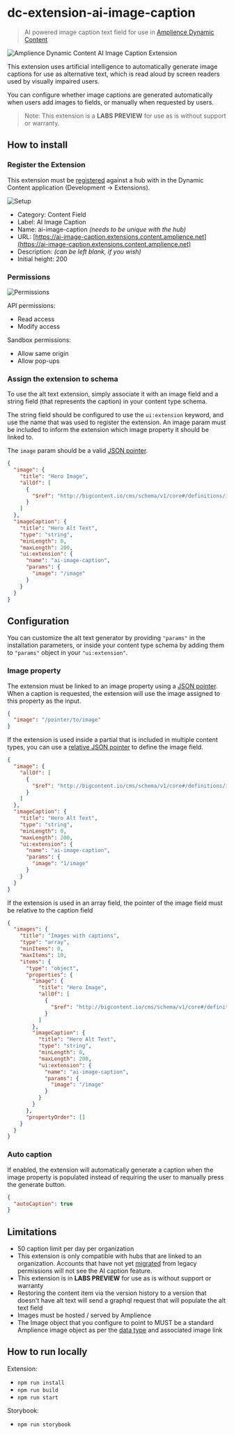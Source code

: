 # dc-extension-ai-image-caption

> AI powered image caption text field for use in [Amplience Dynamic Content](https://amplience.com/dynamic-content)

![Amplience Dynamic Content AI Image Caption Extension](media/screenshot.png)

This extension uses artificial intelligence to automatically generate image captions for use as alternative text, which is read aloud by screen readers used by visually impaired users.

You can configure whether image captions are generated automatically when users add images to fields, or manually when requested by users.

> Note: This extension is a **LABS PREVIEW** for use as is without support or warranty.

## How to install

### Register the Extension

This extension must be [registered](https://amplience.com/docs/development/registeringextensions.html) against a hub with in the Dynamic Content application (Development -> Extensions).

![Setup](media/setup.png)

- Category: Content Field
- Label: AI Image Caption
- Name: ai-image-caption _(needs to be unique with the hub)_
- URL: [https://ai-image-caption.extensions.content.amplience.net](https://ai-image-caption.extensions.content.amplience.net)
- Description: _(can be left blank, if you wish)_
- Initial height: 200

### Permissions

![Permissions](media/permissions.png)

API permissions:
- Read access
- Modify access

Sandbox permissions:
- Allow same origin 
- Allow pop-ups

### Assign the extension to schema

To use the alt text extension, simply associate it with an image field and a string field (that represents the caption) in your content type schema.

The string field should be configured to use the `ui:extension` keyword, and use the name that was used to register the extension. An image param must be included to inform the extension which image property it should be linked to.

The `image` param should be a valid [JSON pointer](https://datatracker.ietf.org/doc/html/rfc6901).

```json
{
  "image": {
    "title": "Hero Image",
    "allOf": [
      {
        "$ref": "http://bigcontent.io/cms/schema/v1/core#/definitions/image-link"
      }
    ]
  },
  "imageCaption": {
    "title": "Hero Alt Text",
    "type": "string",
    "minLength": 0,
    "maxLength": 200,
    "ui:extension": {
      "name": "ai-image-caption",
      "params": {
        "image": "/image"
      }
    }
  }
}
```

## Configuration

You can customize the alt text generator by providing `"params"` in the installation parameters, or inside your content type schema by adding them to `"params"` object in your `"ui:extension"`.

### Image property

The extension must be linked to an image property using a [JSON pointer](https://datatracker.ietf.org/doc/html/rfc6901). When a caption is requested, the extension will use the image assigned to this property as the input.

```json
{
  "image": "/pointer/to/image"
}
```

If the extension is used inside a partial that is included in multiple content types, you can use a [relative JSON pointer](https://www.ietf.org/id/draft-hha-relative-json-pointer-00.html) to define the image field.

```json
{
  "image": {
    "allOf": [
      {
        "$ref": "http://bigcontent.io/cms/schema/v1/core#/definitions/image-link"
      }
    ]
  },
  "imageCaption": {
    "title": "Hero Alt Text",
    "type": "string",
    "minLength": 0,
    "maxLength": 200,
    "ui:extension": {
      "name": "ai-image-caption",
      "params": {
        "image": "1/image"
      }
    }
  }
}
```

If the extension is used in an array field, the pointer of the image field must be relative to the caption field

```json
{
  "images": {
    "title": "Images with captions",
    "type": "array",
    "minItems": 0,
    "maxItems": 10,
    "items": {
      "type": "object",
      "properties": {
        "image": {
          "title": "Hero Image",
          "allOf": [
            {
              "$ref": "http://bigcontent.io/cms/schema/v1/core#/definitions/image-link"
            }
          ]
        },
        "imageCaption": {
          "title": "Hero Alt Text",
          "type": "string",
          "minLength": 0,
          "maxLength": 200,
          "ui:extension": {
            "name": "ai-image-caption",
            "params": {
              "image": "/image"
            }
          }
        }
      },
      "propertyOrder": []
    }
  }
}
```

### Auto caption

If enabled, the extension will automatically generate a caption when the image property is populated instead of requiring the user to manually press the generate button.

```json
{
  "autoCaption": true
}
```

## Limitations

- 50 caption limit per day per organization
- This extension is only compatible with hubs that are linked to an organization. Accounts that have not yet [migrated](https://amplience.com/developers/docs/knowledge-center/faqs/account/) from legacy permissions will not see the AI caption feature.
- This extension is in **LABS PREVIEW** for use as is without support or warranty
- Restoring the content item via the version history to a version that doesn't have alt text will send a graphql request that will populate the alt text field
- Images must be hosted / served by Amplience
- The Image object that you configure to point to MUST be a standard Amplience image object as per the [data type](https://amplience.com/developers/docs/schema-reference/data-types/#image) and associated image link

## How to run locally

Extension:

- `npm run install`
- `npm run build`
- `npm run start`

Storybook:

- `npm run storybook`
